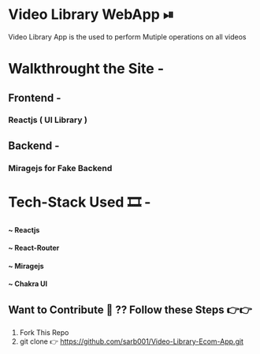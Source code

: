 # Video Library WebApp ⏯
 Video Library App is the used to perform Mutiple  operations on all videos  

 # Walkthrought the Site -

 <h2>  Frontend  -  <h3>  Reactjs   (  UI  Library ) </h3>  </h2>  
 <h2>  Backend  -   <h3> Miragejs for Fake Backend </h3> </h2>    

 # Tech-Stack  Used 🎞 -
 <h4> ~ Reactjs  </h4> 
 <h4> ~ React-Router  </h4>
 <h4>  ~ Miragejs  </h4>
 <h4> ~ Chakra UI  </h4>
 
## Want to Contribute 👀 ??   Follow these Steps 👉👉
1) Fork This Repo
2) git clone 👉 https://github.com/sarb001/Video-Library-Ecom-App.git
